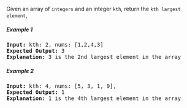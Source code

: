 Given an array of `integers` and an integer `kth`, return the `kth largest element`,

##### Example 1

<pre>
<b>Input:</b> kth: 2, nums: [1,2,4,3] 
<b>Expected Output:</b> 3
<b>Explanation:</b> 3 is the 2nd largest element in the array
</pre>

##### Example 2

<pre>
<b>Input:</b> kth: 4, nums: [5, 3, 1, 9], 
<b>Expected Output:</b> 1
<b>Explanation:</b> 1 is the 4th largest element in the array
</pre>
